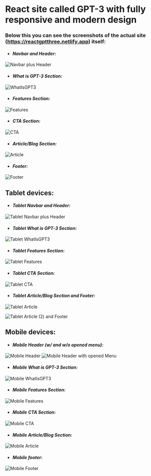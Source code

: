 # React site called GPT-3 with fully responsive and modern design
### Below this you can see the screenshots of the actual site (https://reactgptthree.netlify.app) itself:

* #### <i> Navbar and Header: </i>
![Navbar plus Header](https://github.com/StanislavPliev/React-GPT3-SPA/assets/123414192/b5eea7a7-40db-4b29-bd8d-33f481a17dfb)

* #### <i> What is GPT-3 Section: </i> 
![WhatIsGPT3](https://github.com/StanislavPliev/React-GPT3-SPA/assets/123414192/837c88dd-9299-489e-a4e2-1d0e19f52b69)

* #### <i> Features Section: </i> 
![Features](https://github.com/StanislavPliev/React-GPT3-SPA/assets/123414192/fbdb099c-488e-44cc-b256-75a31ed941ce)

* #### <i> CTA Section: </i> 
![CTA](https://github.com/StanislavPliev/React-GPT3-SPA/assets/123414192/034a0284-498a-462c-b5ec-17f3d2ae0a08)

* #### <i> Article/Blog Section: </i> 
![Article](https://github.com/StanislavPliev/React-GPT3-SPA/assets/123414192/0a001207-6f31-488d-8472-b79a078f6708)

* #### <i> Footer: </i> 
![Footer](https://github.com/StanislavPliev/React-GPT3-SPA/assets/123414192/c559ca4f-69fb-4f9e-9c7c-3714b0dc55e3)

## Tablet devices:

* #### <i> Tablet Navbar and Header: </i> 
![Tablet Navbar plus Header](https://github.com/StanislavPliev/React-GPT3-SPA/assets/123414192/bfbc797c-9a39-4016-b082-3fdb0cebe77a)

* #### <i> Tablet What is GPT-3 Section: </i> 
![Tablet WhatIsGPT3](https://github.com/StanislavPliev/React-GPT3-SPA/assets/123414192/52596c2e-76ca-4239-b653-cfdbe67d186f)

* #### <i> Tablet Features Section: </i> 
![Tablet Features](https://github.com/StanislavPliev/React-GPT3-SPA/assets/123414192/e7222e00-808c-4470-9d9b-735d55e49bd4)

* #### <i> Tablet CTA Section: </i> 
![Tablet CTA](https://github.com/StanislavPliev/React-GPT3-SPA/assets/123414192/5f0fd219-7066-4add-aedd-2c0ea1f13304)

* #### <i> Tablet Article/Blog Section and Footer: </i> 
![Tablet Article](https://github.com/StanislavPliev/React-GPT3-SPA/assets/123414192/00c1220f-401e-4ad4-98b4-dfbb72d314d9)

![Tablet Article (2) and Footer](https://github.com/StanislavPliev/React-GPT3-SPA/assets/123414192/e65086cf-1d4a-4e46-ba8b-7e2977749e7c)

## Mobile devices:

* #### <i> Mobile Header (w/ and w/o opened menu): </i>
![Mobile Header](https://github.com/StanislavPliev/React-GPT3-SPA/assets/123414192/9d9b73fc-eddb-4f74-a344-f400355906b3)
![Mobile Header with opened Menu](https://github.com/StanislavPliev/React-GPT3-SPA/assets/123414192/5e7f9eb8-4872-4f30-a591-7e0d65e1ec57)

* #### <i> Mobile What is GPT-3 Section: </i>
![Mobile WhatIsGPT3](https://github.com/StanislavPliev/React-GPT3-SPA/assets/123414192/48ff9938-cab8-4b4f-b252-fdff2575f2ff)

* #### <i> Mobile Features Section: </i>
![Mobile Features](https://github.com/StanislavPliev/React-GPT3-SPA/assets/123414192/40c56c26-a8a3-42e2-80bd-64f1a9c2838e)

* #### <i> Mobile CTA Section: </i>
![Mobile CTA](https://github.com/StanislavPliev/React-GPT3-SPA/assets/123414192/05c9a224-065c-40ce-b052-ff2e0b3bff3d)

* #### <i> Mobile Article/Blog Section: </i>
![Mobile Article](https://github.com/StanislavPliev/React-GPT3-SPA/assets/123414192/fdc10152-601b-4776-aadf-50546a280f44)

* #### <i> Mobile footer: </i>
![Mobile Footer](https://github.com/StanislavPliev/React-GPT3-SPA/assets/123414192/f5b61edc-969d-4721-936a-bc7e687d43dd)
